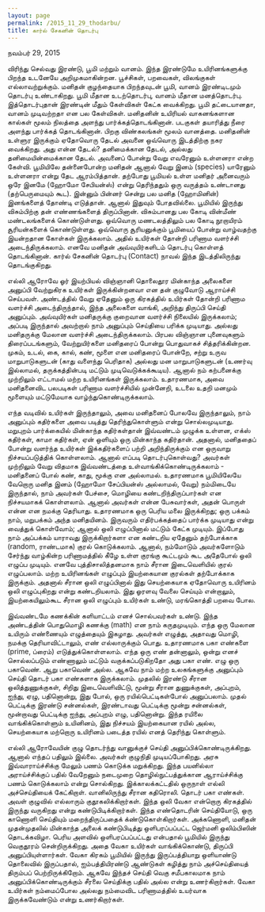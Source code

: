 ```yaml
---
layout: page
permalink: /2015_11_29_thodarbu/
title: கார்ல் சேகனின் தொடர்பு
---
```

நவம்பர் 29, 2015

விரிந்து செல்வது இரண்டு, பூமி மற்றும் வானம். இந்த இரண்டுமே உயிரினங்களுக்கு பிறந்த உடனேயே அறிமுகமாகின்றன. பூச்சிகள், பறவைகள், விலங்குகள் எல்லாவற்றுக்கும். மனிதன் குழந்தையாக பிறந்தவுடன் பூமி, வானம் இரண்டிடமும் தொடர்பு உண்டாகிறது. பூமி மீதான உடற்தொடர்பு, வானம் மீதான மனத்தொடர்பு. இத்தொடர்புதான் இரண்டின் மீதும் கேள்விகள் கேட்க வைக்கிறது. பூமி தட்டையானதா, வானம் முடிவற்றதா என பல கேள்விகள். மனிதனின் உயிரியல் வாகனங்களான கால்கள் மூலம் நிலத்தை அளந்து பார்க்கத்தொடங்கினான். படகுகள் தயாரித்து நீரை அளந்து பார்க்கத் தொடங்கினான். பிறகு விண்கலங்கள் மூலம் வானத்தை. மனிதனின் உள்ளுர இருக்கும் ஏதோவொரு தேடல் அவனை ஒவ்வொரு இடத்திற்கு நகர வைக்கிறது. அது என்ன தேடல்? தனிமைக்கான தேடல், அல்லது தனிமையின்மைக்கான தேடல். அவனைப் போன்று வேறு எவரேனும் உள்ளனரா என்ற கேள்வி. பூமியிலே தன்னைபோன்ற மனிதன் ஆனால் வேறு இனம் (species) யாரேனும் உள்ளனரா என்று தேட ஆரம்பித்தான். தற்போது பூமியல் உள்ள மனிதர் அனைவரும் ஒரே இனமே (ஹோமோ சேபியன்ஸ்) என்று தெரிந்ததும் ஒரு வருத்தம் உண்டானது (தற்பெருமையும் கூட). இன்னும் பின்னர் சென்று பல மனித (ஹோமினின்) இனங்களைத் தோண்டி எடுத்தான். ஆனால் இதுவும் போதவில்லை. பூமியில் இருந்து விசும்பிற்கு தன் எண்ணங்களைத் திருப்பினான். விசும்பானது பல கோடி வின்மீண் மண்டலங்களைக் கொண்டுள்ளது. ஒவ்வொரு மணடலத்திலும் பல கோடி நூறாயிரம் சூரியன்களைக் கொண்டுள்ளது. ஒவ்வொரு சூரியனுக்கும் பூமியைப் போன்று வாழ்வதற்கு இயன்றதான கோள்கள் இருக்கலாம். அதில் உயிர்கள் தோன்றி பரிணாம வளர்ச்சி அடைந்திருக்கலாம். எனவே மனிதன் அவ்வுயிர்களிடம் தொடர்பு கொள்ளத் தொடங்கினான். கார்ல் சேகனின் தொடர்பு (Contact) நாவல் இந்த இடத்திலிருந்து தொடங்குகிறது.

எல்லி ஆரோவே ஓர் இயற்பியல் விஞ்ஞானி தொலைதூர மின்காந்த அலைகளை அனுப்பி வேற்றுகிரக உயிர்கள் இருக்கின்றனவா என தன் குழுவோடு ஆராய்ச்சி செய்பவள். அண்டத்தில் வேறு ஏதேனும் ஒரு கிரகத்தில் உயிர்கள் தோன்றி பரிணாம வளர்ச்சி அடைந்திருந்தால், இந்த அலைகளை வாங்கி, அறிந்து திருப்பி செய்தி அனுப்பும். அவ்வுயிர்கள் மனிதருக்கு குறைவான வளர்ச்சி நிலையில் இருக்கலாம்; அப்படி இருந்தால் அவற்றால் நாம் அனுப்பும் செய்தியை பரிக்க முடியாது. அல்லது மனிதருக்கு மேலான வளர்ச்சி அடைந்திருக்கலாம். பிரபல விஞ்ஞான புனைவுகளும் திரைப்படங்களும், வேற்றுயிர்களை மனிதரைப் போன்று பொதுவாகச் சித்தரிக்கின்றன. முகம், உடல், கை, கால், கண், மூளை என மனிதரைப் போன்றே, சற்று உருவ மாறுபாடுகளுடன் (காது வளைந்து பெரிதாக) அல்லது மன மாறுபாடுகளுடன் (உணர்வு இல்லாமல், தருக்கத்தின்படி மட்டும் முடிவெடுக்கக்கூடிய). ஆனால் நம் கற்பனைக்கு முற்றிலும் எட்டாமல் மற்ற உயிரினங்கள் இருக்கலாம். உதாரணமாக, அவை மனிதனைவிட பலபடிகள் பரிணாம வளர்ச்சியில் முன்னேறி, உடலை உதறி மனமும் மூளையும் மட்டுமேயாக வாழ்ந்துகொண்டிருக்கலாம்.

எந்த வடிவில் உயிர்கள் இருந்தாலும், அவை மனிதனைப் போலவே இருந்தாலும், நாம் அனுப்பும் கதிர்களை அவை படித்து தெரிந்துகொள்ளும் என்று சொல்லமுடியாது. மறுபுறம் பார்க்கையில் மின்காந்த கதிர்கள்தான் இவ்வண்டம் முழுக்க உள்ளன, எக்ஸ் கதிர்கள், காமா கதிர்கள், ஏன் ஒளியும் ஒரு மின்காந்த கதிர்தான். அதனால், மனிததைப் போன்று வளர்ந்த உயிர்கள் இக்கதிர்களைப் பற்றி அறிந்திருக்கும் என ஒருவாறு நிச்சயப்படுத்திக் கொள்ளலாம். ஆனால் எப்படி தொடர்புகொள்வது? அவர்கள் முற்றிலும் வேறு விதமாக இவ்வண்டத்தை உள்வாங்கிக்கொண்டிருக்கலாம் - மனிதனைப் போல் கண், காது, மூக்கு என அல்லாமல். உதாரணமாக பூமியிலேயே வேறொரு மனித இனம் (ஹோமோ சேப்பியன்ஸ் அல்லாமல், வேறு) நம்மிடையே இருந்தால், நாம் அவர்கள் பேச்சை, மொழியை கண்டறிந்திருப்பார்கள் என நிச்சயமாகக் கொள்ளலாம். ஆனால் அவர்கள் என்ன பேசுவார்கள், அதன் பொருள் என்ன என நமக்கு தெரியாது. உதாரணமாக ஒரு பெரிய மலை இருக்கிறது; ஒரு பக்கம் நாம், மறுபக்கம் அந்த மனிதயினம். இருவரும் எதிர்பக்கத்தைப் பார்க்க முடியாது என்று வைத்துக் கொள்வோம்; ஆனால் ஒலி எழுப்பினால் மட்டும் கேட்க முடியும். இப்போது நாம் அப்பக்கம்  யாராவது இருக்கிறார்களா என கண்டறிய ஏதேனும் தற்போக்காக (random, ராண்டமாக) குரல் கொடுக்கலாம். ஆனால், நம்மோடும் அவர்களோடும் சேர்ந்து வாழ்கின்ற பரிணாமத்தில் கீழே உள்ள குரங்கு கூட்டமும் கூட அதேபோல் ஒலி எழுப்ப முடியும். எனவே புத்திசாலித்தனமாக நாம் சீரான இடைவெளியில் குரல் எழுப்பலாம். மற்ற உயிரினங்கள் எழுப்பும் இயற்கையான குரல்கள் தற்போக்காக இருக்கும். அதனால் சீரான ஒலி எழுப்பினால் இது செயற்கையாக ஏதோவொரு உயிரினம் ஒலி எழுப்புகிறது என்று கண்டறியலாம். இது ஓரளவு வேலை செய்யும் என்றாலும், இயற்கையிலும்கூட சீரான ஒலி எழுப்பும் உயிர்கள் உண்டு, மரங்கொத்தி பறவை போல. 

இவ்வண்டமே கணக்கின் களியாட்டம் எனச் சொல்பவர்கள் உண்டு. இந்த அண்டத்தின் பொதுமொழி கணக்கு (math) என நாம் கருதமுடியும். எந்த ஒரு மேலான உயிரும் எண்ணையும் எழுத்தையும் இகழாது. அவர்கள் எழுத்து, அதாவது மொழி, நமக்கு தெரியாவிட்டாலும், எண் எல்லாருக்கும் பொது. உதாரணமாக பகா எண்களை (prime, ப்ரைம்) எடுத்துக்கொள்ளலாம். எந்த ஒரு எண் தன்னாலும், ஒன்று எனச் சொல்லப்படும் எண்ணாலும் மட்டும் வகுக்கப்படுகிறதோ அது பகா எண். எழு ஒரு பகாவெண். ஆறு பகாவெண் அல்ல. ஆகவே நாம் மற்ற உலகங்களுக்கு அனுப்பும் செய்தி தொடர் பகா எண்களாக இருக்கலாம். முதலில் இரண்டு சீரான ஒலித்துணுக்குகள், சிறிது இடைவெளிவிட்டு, மூன்று சீரான துணுக்குகள், அப்புறம், ஐந்து, ஏழு, பதினொன்று, இது போல், ஒரு ரயில்பெட்டிகள்போல் அனுப்பலாம். முதல் பெட்டிக்கு இரண்டு சன்னல்கள், இரண்டாவது பெட்டிக்கு மூன்று சன்னல்கள், மூன்றாவது பெட்டிக்கு ஐந்து, அப்புறம் எழு, பதினொன்று. இந்த ரயிலை வாங்கிக்கொள்ளும் உயினினம், இது நிச்சயம் இயற்கையான ரயில் அல்ல, செயற்கையாக மற்றொரு உயிரினம் படைத்த ரயில் எனத் தெரிந்து கொள்ளும்.

எல்லி ஆரோவேயின் குழு தொடர்ந்து வானுக்குச் செய்தி அனுப்பிக்கொண்டிருக்கிறது. ஆனால் எந்தப் பதிலும் இல்லை. அவர்கள் குழுநிதி முடியப்போகிறது. அரசு இவ்வாராய்ச்சிக்கு மேலும் பணம் கொடுக்க மறுக்கிறது. இந்த பயனில்லா அராய்ச்சிக்குப் பதில் வேறேனும் நடைமுறை தொழில்நுட்பத்துக்கான ஆராய்ச்சிக்கு பணம் கொடுக்கலாம் என்று சொல்கிறது. இக்காலக்கட்டதில் ஒருநாள் எல்லி அச்செய்தியைக் கேட்கிறாள். வானிலிருந்து சீரான கதிரொலி. தொடர் பகா எண்கள். அவள் குழுவில் எல்லாரும் குதூகலிக்கிறார்கள். இந்த ஒலி வேகா என்றொரு கிரகத்தில் இருந்து வருகிறது என்று கண்டுபிடிக்கிறார்கள். இந்த எண்தொடரின் செய்தியோடு, ஒரு காணொளி செய்தியும் மறைந்திருப்பதைக் க்ண்டுகொள்கிறார்கள். அக்கணொளி, மனிதன் முதன்முதலில் மின்காந்த அலைக் கண்டுபிடித்து ஒளிபரப்பப்பட்ட ஜெர்மனி ஒலிம்பிஸின் தொடக்கவிழா. பெரிய அளவில் ஒளிபரப்பப்பட்டது என்பதால் பூமியில் இருந்து வெகுதூரம் சென்றிருக்கிறது. அதை வேகா உயிர்கள் வாங்கிக்கொண்டு, திருப்பி அனுப்பியுள்ளார்கள். வேகா கிரகம் பூமியில் இருந்து இருப்பத்தியாறு ஒளியாண்டு தொலைவில் இருப்பதால், ஐம்பத்தியிரண்டு ஆண்டுகள் கழித்து நாம் அச்செய்தியைத் திரும்பப் பெற்றிருக்கிறோம். ஆகவே இந்தச் செய்தி வெகு சமீபகாலமாக நாம் அனுப்பிக்கொண்டிருக்கும் சீரலை செய்திக்கு பதில் அல்ல என்று உணர்கிறார்கள். வேகா உயிர்கள் நம்மைப்போல அல்லது நம்மைவிட பரிணாமத்தில் உயர்வாக இருக்கவேண்டும் என்று உணர்கிறார்கள்.

